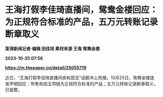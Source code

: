 # 王海打假李佳琦直播间，鸳鸯金楼回应：为正规符合标准的产品，五万元转账记录断章取义
**澎湃新闻记者·编辑 田佳旭 素材来源 王海 鸳鸯金楼**

**2023-10-25 07:56**

**https://m.thepaper.cn/detail/25055719**

近日，“王海打假李佳琦直播间卖和田玉”话题冲上热搜。10月25日，鸳鸯金楼连发声明回应：所售和田玉项链为正规符合标准的产品；五万元转账记录断章取义，已报警。